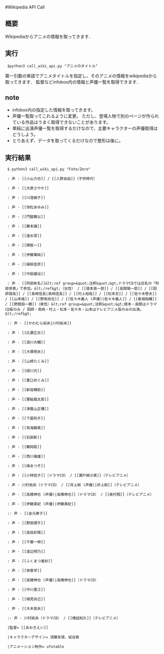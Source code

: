 #Wikipedia API Call 

## 概要

Wikipediaからアニメの情報を取ってきます．

## 実行
```
 $python3 call_wiki_api.py "アニメのタイトル"  
```

第一引数の単語でアニメタイトルを指定し、そのアニメの情報をwikipediaから取ってきます．
監督などinfobox内の情報と声優一覧を取得できます．


## note
 - infobox内の指定した情報を取ってきます。 
 - 声優一覧取ってこれるように変更。
 ただし、登場人物で別のページが作られている作品はうまく取得できないことがあります。
 - 単純に出演声優一覧を取得するだけなので、主要キャラクターの声優取得はどうしよう。
 - とりあえず、データを取ってくるだけなので整形は後に。


## 実行結果

```
 $ python3 call_wiki_api.py "Fate/Zero"

 : 声 - [[小山力也]] / [[入野自由]]（子供時代）

 : 声 - [[大原さやか]]

 : 声 - [[川澄綾子]]

 : 声 - [[恒松あゆみ]]

 : 声 - [[門脇舞以]]

 : 声 - [[藤本譲]]

 : 声 - [[速水奨]]

 : 声 - [[関智一]]

 : 声 - [[伊藤葉純]]

 : 声 - [[植田佳奈]]

 : 声 - [[中田譲治]]

 : 声 - [[阿部彬名]]&lt;ref group=&quot;注釈&quot;&gt;ドラマCDでは旧名の「阿部幸恵」で参加。&lt;/ref&gt;（女性） / [[徳本英一郎]] / [[高間陽一郎]] / [[図師晃佑]] / [[島崎信長|島﨑信長]] / [[村上裕哉]] / [[松本忍]] / [[佐々木啓夫]] / [[山本格]] / [[野坂尚也]] / [[佐々木義人 (声優)|佐々木義人]] / [[桑畑裕輔]] / [[野間田一勝]]（男性）&lt;ref group=&quot;注釈&quot;&gt;徳本・高間はドラマCD版のみ / 図師・島﨑・村上・松本・佐々木・山本はテレビアニメ版のみの出演。&lt;/ref&gt;

 :: 声 - [[かわむら拓央|川村拓央]]

 : 声 - [[広瀬正志]]

 : 声 - [[浪川大輔]]

 : 声 - [[大塚明夫]]

 : 声 - [[山崎たくみ]]

 : 声 - [[緑川光]]

 : 声 - [[豊口めぐみ]]

 : 声 - [[新垣樽助]]

 : 声 - [[置鮎龍太郎]]

 : 声 - [[津嘉山正種]]

 : 声 - [[下屋則子]]

 : 声 - [[鳥海勝美]]

 : 声 - [[石田彰]]

 : 声 - [[鶴岡聡]]

 : 声 - [[西川幾雄]]

 : 声 - [[峰あつ子]]

 : 声 - [[小林桂子]]（ドラマCD） / [[瀬戸麻沙美]]（テレビアニメ）

 : 声 - 川村拓央（ドラマCD） / [[井上剛 (声優)|井上剛]]（テレビアニメ）

 : 声 - [[高橋伸也 (声優)|高橋伸也]]（ドラマCD） / [[奥村翔]]（テレビアニメ）

 : 声 - [[伊藤美紀 (声優)|伊藤美紀]]

 :: 声 - [[金元寿子]]

 : 声 - [[野田順子]]

 : 声 - [[高垣彩陽]]

 : 声 - [[千葉一伸]]

 : 声 - [[渡辺明乃]]

 : 声 - [[ふくまつ進紗]]

 : 声 - [[坂巻学]]

 : 声 - [[高橋伸也 (声優)|高橋伸也]]（ドラマCD）

 : 声 - [[中川里江]]

 : 声 - [[楠見尚己]]

 : 声 - [[大木民夫]]

 :: 声 - 川村拓央（ドラマCD） / [[橋詰知久]]（テレビアニメ）

 |監督= [[あおきえい]]

 |キャラクターデザイン= 須藤友徳、碇谷敦

 |アニメーション制作= ufotable
```





